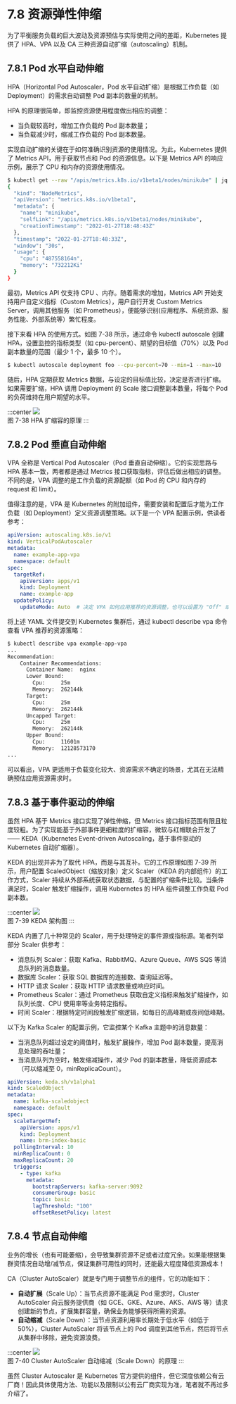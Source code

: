 # 7.8 资源弹性伸缩

为了平衡服务负载的巨大波动及资源预估与实际使用之间的差距，Kubernetes 提供了 HPA、VPA 以及 CA 三种资源自动扩缩（autoscaling）机制。

## 7.8.1 Pod 水平自动伸缩

HPA（Horizontal Pod Autoscaler，Pod 水平自动扩缩）是根据工作负载（如 Deployment）的需求自动调整 Pod 副本的数量的机制。

HPA 的原理很简单，即监控资源使用程度做出相应的调整：
- 当负载较高时，增加工作负载的 Pod 副本数量；
- 当负载减少时，缩减工作负载的 Pod 副本数量。

实现自动扩缩的关键在于如何准确识别资源的使用情况。为此，Kubernetes 提供了 Metrics API，用于获取节点和 Pod 的资源信息。以下是 Metrics API 的响应示例，展示了 CPU 和内存的资源使用情况。

```bash
$ kubectl get --raw "/apis/metrics.k8s.io/v1beta1/nodes/minikube" | jq '.'
{
  "kind": "NodeMetrics",
  "apiVersion": "metrics.k8s.io/v1beta1",
  "metadata": {
    "name": "minikube",
    "selfLink": "/apis/metrics.k8s.io/v1beta1/nodes/minikube",
    "creationTimestamp": "2022-01-27T18:48:43Z"
  },
  "timestamp": "2022-01-27T18:48:33Z",
  "window": "30s",
  "usage": {
    "cpu": "487558164n",
    "memory": "732212Ki"
  }
}
```
最初，Metrics API 仅支持 CPU 、内存。随着需求的增加，Metrics API 开始支持用户自定义指标（Custom Metrics），用户自行开发 Custom Metrics Server，调用其他服务（如 Prometheus），便能够识别(应用程序、系统资源、服务性能、外部系统等）繁忙程度。

接下来看 HPA 的使用方式。如图 7-38 所示，通过命令 kubectl autoscale 创建 HPA，设置监控的指标类型（如 cpu-percent）、期望的目标值（70%）以及 Pod 副本数量的范围（最少 1 个，最多 10 个）。

```bash
$ kubectl autoscale deployment foo --cpu-percent=70 --min=1 --max=10
```
随后，HPA 定期获取 Metrics 数据，与设定的目标值比较，决定是否进行扩缩。如果需要扩缩，HPA 调用 Deployment 的 Scale 接口调整副本数量，将每个 Pod 的负荷维持在用户期望的水平。

:::center
  ![](../assets/HPA.svg)<br/>
  图 7-38 HPA 扩缩容的原理
:::

## 7.8.2 Pod 垂直自动伸缩

VPA 全称是 Vertical Pod Autoscaler（Pod 垂直自动伸缩）。它的实现思路与 HPA 基本一致，两者都是通过 Metrics 接口获取指标，评估后做出相应的调整。不同的是，VPA 调整的是工作负载的资源配额（如 Pod 的 CPU 和内存的 request 和 limit）。

值得注意的是，VPA 是 Kubernetes 的附加组件，需要安装和配置后才能为工作负载（如 Deployment）定义资源调整策略。以下是一个 VPA 配置示例，供读者参考：

```yaml
apiVersion: autoscaling.k8s.io/v1
kind: VerticalPodAutoscaler
metadata:
  name: example-app-vpa
  namespace: default
spec:
  targetRef:
    apiVersion: apps/v1
    kind: Deployment
    name: example-app
  updatePolicy:
    updateMode: Auto  # 决定 VPA 如何应用推荐的资源调整，也可以设置为 "Off" 或 "Initial" 来控制更新策略
```
将上述 YAML 文件提交到 Kubernetes 集群后，通过 kubectl describe vpa 命令查看 VPA 推荐的资源策略：

```bash
$ kubectl describe vpa example-app-vpa
...
Recommendation:
    Container Recommendations:
      Container Name:  nginx
      Lower Bound:
        Cpu:     25m
        Memory:  262144k
      Target:
        Cpu:     25m
        Memory:  262144k
      Uncapped Target:
        Cpu:     25m
        Memory:  262144k
      Upper Bound:
        Cpu:     11601m
        Memory:  12128573170
...
```

可以看出，VPA 更适用于负载变化较大、资源需求不确定的场景，尤其在无法精确预估应用资源需求时。

## 7.8.3 基于事件驱动的伸缩

虽然 HPA 基于 Metrics 接口实现了弹性伸缩，但 Metrics 接口指标范围有限且粒度较粗。为了实现能基于外部事件更细粒度的扩缩容，微软与红帽联合开发了 —— KEDA（Kubernetes Event-driven Autoscaling，基于事件驱动的 Kubernetes 自动扩缩器）。

KEDA 的出现并非为了取代 HPA，而是与其互补。它的工作原理如图 7-39 所示，用户配置 ScaledObject（缩放对象）定义 Scaler（KEDA 的内部组件）的工作方式，Scaler 持续从外部系统获取状态数据，与配置的扩缩条件比较。当条件满足时，Scaler 触发扩缩操作，调用 Kubernetes 的 HPA 组件调整工作负载 Pod 副本数。

:::center
  ![](../assets/keda-arch.png)<br/>
  图 7-39 KEDA 架构图
:::

KEDA 内置了几十种常见的 Scaler，用于处理特定的事件源或指标源。笔者列举部分 Scaler 供参考：
- 消息队列 Scaler：获取 Kafka、RabbitMQ、Azure Queue、AWS SQS 等消息队列的消息数量。
- 数据库 Scaler：获取 SQL 数据库的连接数、查询延迟等。
- HTTP 请求 Scaler：获取 HTTP 请求数量或响应时间。
- Prometheus Scaler：通过 Prometheus 获取自定义指标来触发扩缩操作，如队列长度、CPU 使用率等业务特定指标。
- 时间 Scaler：根据特定时间段触发扩缩逻辑，如每日的高峰期或夜间低峰期。

以下为 Kafka Scaler 的配置示例，它监控某个 Kafka 主题中的消息数量：
- 当消息队列超过设定的阈值时，触发扩展操作，增加 Pod 副本数量，提高消息处理的吞吐量；
- 当消息队列为空时，触发缩减操作，减少 Pod 的副本数量，降低资源成本（可以缩减至 0，minReplicaCount）。

```yaml
apiVersion: keda.sh/v1alpha1
kind: ScaledObject
metadata:
  name: kafka-scaledobject
  namespace: default
spec:
  scaleTargetRef:
    apiVersion: apps/v1
    kind: Deployment
    name: brm-index-basic
  pollingInterval: 10
  minReplicaCount: 0
  maxReplicaCount: 20
  triggers:
    - type: kafka
      metadata:
        bootstrapServers: kafka-server:9092
        consumerGroup: basic
        topic: basic
        lagThreshold: "100"
        offsetResetPolicy: latest
```
## 7.8.4 节点自动伸缩

业务的增长（也有可能萎缩），会导致集群资源不足或者过度冗余。如果能根据集群资情况自动增/减节点，保证集群可用性的同时，还能最大程度降低资源成本！

CA（Cluster AutoScaler）就是专门用于调整节点的组件，它的功能如下：
- **自动扩展**（Scale Up）：当节点资源不能满足 Pod 需求时，Cluster AutoScaler 向云服务提供商（如 GCE、GKE、Azure、AKS、AWS 等）请求创建新的节点，扩展集群容量，确保业务能够获得所需的资源。
- **自动缩减**（Scale Down）：当节点资源利用率长期处于低水平（如低于 50%），Cluster AutoScaler 将该节点上的 Pod 调度到其他节点，然后将节点从集群中移除，避免资源浪费。

:::center
  ![](../assets/Cluster-AutoScaler.png)<br/>
  图 7-40 Cluster AutoScaler 自动缩减（Scale Down）的原理
:::

虽然 Cluster Autoscaler 是 Kubernetes 官方提供的组件，但它深度依赖公有云厂商！因此具体使用方法、功能以及限制以公有云厂商实现为准，笔者就不再过多介绍了。

[^1]: 参见 https://keda.sh/docs/2.12/scalers/
[^2]: 参见 https://keda.sh/community/#end-users


